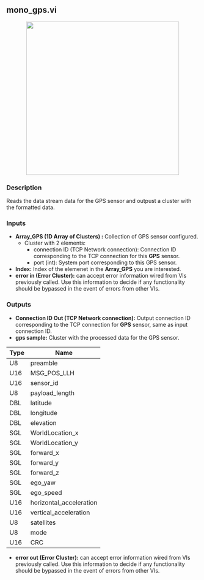 ## mono_gps.vi
<p align="center">
<img src="https://github.com/monoDriveIO/client/blob/lv_client_docs/WikiPhotos/LV_client/sensors/monoDrive_lvlib_mono__gpsc.png?raw=true" 
width="400"  />
</p>

### Description
Reads the data stream data for the GPS sensor and outpust a cluster with the  formatted data.

### Inputs

- **Array_GPS (1D Array of Clusters) :** Collection of GPS sensor configured.
  - Cluster with 2 elements:
    * connection ID (TCP Network connection): Connection ID corresponding to the TCP connection for this **GPS** sensor.
    * port (int): System port corresponding to this GPS sensor.
- **Index:** Index of the elemenet in the **Array_GPS** you are interested.
- **error in (Error Cluster):** can accept error information wired from VIs previously called. Use this information to decide if any functionality should be bypassed in the event of errors from other VIs.

### Outputs

- **Connection ID Out (TCP Network connection):** Output connection ID corresponding to the TCP connection for **GPS** sensor, same as input connection ID.
- **gps sample:** Cluster with the processed data for the GPS sensor.

| Type  | Name   |
| ------------ | ------------ |
|U8  | preamble |
|U16 | MSG_POS_LLH  |
|U16 | sensor_id  |
|U8  | payload_length |
|DBL | latitude |
|DBL | longitude  |
|DBL | elevation  |
|SGL | WorldLocation_x |
|SGL | WorldLocation_y|
|SGL | forward_x  |
|SGL | forward_y   |
|SGL | forward_z   |
|SGL | ego_yaw  |
|SGL | ego_speed |
|U16 | horizontal_acceleration  |
|U16 | vertical_acceleration  |
|U8  | satellites  |
|U8  | mode   |
|U16 | CRC  |

- **error out (Error Cluster):** can accept error information wired from VIs previously called. Use this information to decide if any functionality should be bypassed in the event of errors from other VIs.

